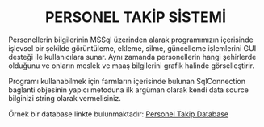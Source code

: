 <h1><center>PERSONEL TAKİP SİSTEMİ</center></h1>

Personellerin bilgilerinin MSSql üzerinden alarak programımızın içerisinde işlevsel bir şekilde görüntüleme, ekleme, silme, güncelleme işlemlerini GUI desteği ile kullanıcılara sunar. Aynı zamanda personellerin hangi şehirlerde olduğunu ve onların meslek ve maaş bilgilerini grafik halinde görselleştirir.

Programı kullanabilmek için farmların içerisinde bulunan SqlConnection baglanti objesinin yapıcı metoduna ilk argüman olarak kendi data source bilginizi string olarak vermelisiniz.

Örnek bir database linkte bulunmaktadır:  <a href="https://drive.google.com/file/d/1gujF3LPiJj_JsJYCc3CvAi_8hgSe9IHW/view?usp=sharing">Personel Takip Database</a>





